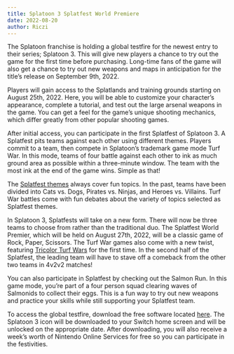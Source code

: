 ```yaml
---
title: Splatoon 3 Splatfest World Premiere
date: 2022-08-20
author: Riczi
---
```


The Splatoon franchise is holding a global testfire for the newest entry to their series; Splatoon 3. This will give new players a chance to try out the game for the first time before purchasing. Long-time fans of the game will also get a chance to try out new weapons and maps in anticipation for the title’s release on September 9th, 2022.

Players will gain access to the Splatlands and training grounds starting on August 25th, 2022. Here, you will be able to customize your character’s appearance, complete a tutorial, and test out the large arsenal weapons in the game. You can get a feel for the game’s unique shooting mechanics, which differ greatly from other popular shooting games.

After initial access, you can participate in the first Splatfest of Splatoon 3. A Splatfest pits teams against each other using different themes. Players commit to a team, then compete in Splatoon’s trademark game mode Turf War. In this mode, teams of four battle against each other to ink as much ground area as possible within a three-minute window. The team with the most ink at the end of the game wins. Simple as that!

The [Splatfest themes](https://splatoonwiki.org/wiki/Splatfest#Splatfest_team_names) always cover fun topics. In the past, teams have been divided into Cats vs. Dogs, Pirates vs. Ninjas, and Heroes vs. Villains. Turf War battles come with fun debates about the variety of topics selected as Splatfest themes.

In Splatoon 3, Splatfests will take on a new form. There will now be three teams to choose from rather than the traditional duo. The Splatfest World Premier, which will be held on August 27th, 2022, will be a classic game of Rock, Paper, Scissors. The Turf War games also come with a new twist, featuring [Tricolor Turf Wars](https://splatoonwiki.org/wiki/Tricolor_Turf_War) for the first time. In the second half of the Splatfest, the leading team will have to stave off a comeback from the other two teams in 4v2v2 matches!

You can also participate in Splatfest by checking out the Salmon Run. In this game mode, you’re part of a four person squad clearing waves of Salmonids to collect their eggs. This is a fun way to try out new weapons and practice your skills while still supporting your Splatfest team.

To access the global testfire, download the free software located [here](https://www.nintendo.com/store/products/splatoon-3-splatfest-world-premiere-switch/). The Splatoon 3 icon will be downloaded to your Switch home screen and will be unlocked on the appropriate date. After downloading, you will also receive a week’s worth of Nintendo Online Services for free so you can participate in the festivities.
